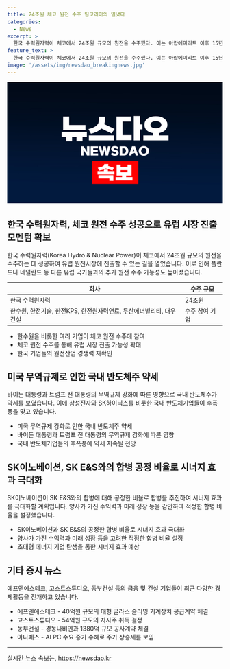 ```yaml
---
title: 24조원 체코 원전 수주 팀코리아의 일냈다
categories:
  - News
excerpt: >
  한국 수력원자력이 체코에서 24조원 규모의 원전을 수주했다. 이는 아랍에미리트 이후 15년 만에 역대 두 번째 수출이며, 한수원 등 팀코리아가 참여했다. 반면 미국의 무역규제 강화로 삼성전자 및 SK하이닉스 등 국내 반도체주들이 피해를 보이고 있다. 또한 SK이노베이션은 SK E&S와의 합병에 대해 1대 1.2의 비율을 정했으며, 이에 따른 시너지 효과를 강조했다. 이외에도 에프엔에스테크, 고스트스튜디오, 동부건설, 아나패스 등의 긍정적인 기업 소식이 전해졌다.
feature_text: >
  한국 수력원자력이 체코에서 24조원 규모의 원전을 수주했다. 이는 아랍에미리트 이후 15년 만에 역대 두 번째 수출이며, 한수원 등 팀코리아가 참여했다. 반면 미국의 무역규제 강화로 삼성전자 및 SK하이닉스 등 국내 반도체주들이 피해를 보이고 있다. 또한 SK이노베이션은 SK E&S와의 합병에 대해 1대 1.2의 비율을 정했으며, 이에 따른 시너지 효과를 강조했다. 이외에도 에프엔에스테크, 고스트스튜디오, 동부건설, 아나패스 등의 긍정적인 기업 소식이 전해졌다.
image: '/assets/img/newsdao_breakingnews.jpg'
---
```


<p><img src="/assets/img/newsdao_breakingnews.jpg" alt="ranknews 속보" /></p>

<h2 data-ke-size="size26">한국 수력원자력, 체코 원전 수주 성공으로 유럽 시장 진출 모멘텀 확보</h2>

<p data-ke-size="size16">한국 수력원자력(Korea Hydro & Nuclear Power)이 체코에서 24조원 규모의 원전을 수주하는 데 성공하여 유럽 원전시장에 진출할 수 있는 길을 열었습니다. 이로 인해 폴란드나 네덜란드 등 다른 유럽 국가들과의 추가 원전 수주 가능성도 높아졌습니다.</p>

<table>
    <thead>
        <tr>
            <th>회사</th>
            <th>수주 규모</th>
        </tr>
    </thead>
    <tbody>
        <tr>
            <td>한국 수력원자력</td>
            <td>24조원</td>
        </tr>
        <tr>
            <td>한수원, 한전기술, 한전KPS, 한전원자력연료, 두산에너빌리티, 대우건설</td>
            <td>수주 참여 기업</td>
        </tr>
    </tbody>
</table>

<ul>
    <li>한수원을 비롯한 여러 기업이 체코 원전 수주에 참여</li>
    <li>체코 원전 수주를 통해 유럽 시장 진출 가능성 확대</li>
    <li>한국 기업들의 원전산업 경쟁력 재확인</li>
</ul>

<h2 data-ke-size="size26">미국 무역규제로 인한 국내 반도체주 약세</h2>

<p data-ke-size="size16">바이든 대통령과 트럼프 전 대통령의 무역규제 강화에 따른 영향으로 국내 반도체주가 약세를 보였습니다. 이에 삼성전자와 SK하이닉스를 비롯한 국내 반도체기업들이 후폭풍을 맞고 있습니다.</p>

<ul>
    <li>미국 무역규제 강화로 인한 국내 반도체주 약세</li>
    <li>바이든 대통령과 트럼프 전 대통령의 무역규제 강화에 따른 영향</li>
    <li>국내 반도체기업들의 후폭풍에 약세 지속될 전망</li>
</ul>

<h2 data-ke-size="size26">SK이노베이션, SK E&S와의 합병 공정 비율로 시너지 효과 극대화</h2>

<p data-ke-size="size16">SK이노베이션이 SK E&S와의 합병에 대해 공정한 비율로 합병을 추진하여 시너지 효과를 극대화할 계획입니다. 양사가 가진 수익력과 미래 성장 등을 감안하여 적정한 합병 비율을 설정했습니다.</p>

<ul>
    <li>SK이노베이션과 SK E&S의 공정한 합병 비율로 시너지 효과 극대화</li>
    <li>양사가 가진 수익력과 미래 성장 등을 고려한 적정한 합병 비율 설정</li>
    <li>초대형 에너지 기업 탄생을 통한 시너지 효과 예상</li>
</ul>

<h2 data-ke-size="size26">기타 증시 뉴스</h2>

<p data-ke-size="size16">에프엔에스테크, 고스트스튜디오, 동부건설 등의 금융 및 건설 기업들이 최근 다양한 경제활동을 전개하고 있습니다.</p>

<ul>
    <li>에프엔에스테크 - 40억원 규모의 대형 글라스 슬리밍 기계장치 공급계약 체결</li>
    <li>고스트스튜디오 - 54억원 규모의 자사주 취득 결정</li>
    <li>동부건설 - 경동나비엔과 1380억 규모 공사계약 체결</li>
    <li>아나패스 - AI PC 수요 증가 수혜로 주가 상승세를 보임</li>
</ul>

<p><hr></p>
실시간 뉴스 속보는, <a href="https://newsdao.kr" rel="dofollow">https://newsdao.kr</a>


